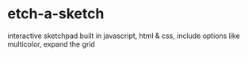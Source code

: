 # etch-a-sketch
interactive sketchpad built in javascript, html &amp; css, include options like multicolor, expand the grid

